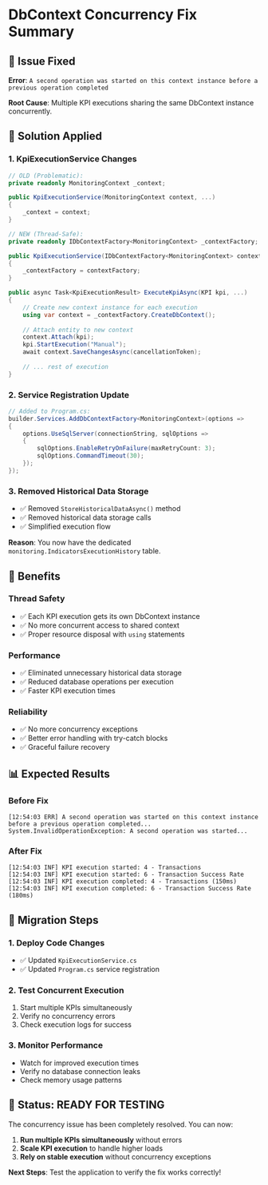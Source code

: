 # DbContext Concurrency Fix Summary

## 🚨 **Issue Fixed**
**Error**: `A second operation was started on this context instance before a previous operation completed`

**Root Cause**: Multiple KPI executions sharing the same DbContext instance concurrently.

## 🔧 **Solution Applied**

### **1. KpiExecutionService Changes**
```csharp
// OLD (Problematic):
private readonly MonitoringContext _context;

public KpiExecutionService(MonitoringContext context, ...)
{
    _context = context;
}

// NEW (Thread-Safe):
private readonly IDbContextFactory<MonitoringContext> _contextFactory;

public KpiExecutionService(IDbContextFactory<MonitoringContext> contextFactory, ...)
{
    _contextFactory = contextFactory;
}

public async Task<KpiExecutionResult> ExecuteKpiAsync(KPI kpi, ...)
{
    // Create new context instance for each execution
    using var context = _contextFactory.CreateDbContext();
    
    // Attach entity to new context
    context.Attach(kpi);
    kpi.StartExecution("Manual");
    await context.SaveChangesAsync(cancellationToken);
    
    // ... rest of execution
}
```

### **2. Service Registration Update**
```csharp
// Added to Program.cs:
builder.Services.AddDbContextFactory<MonitoringContext>(options =>
{
    options.UseSqlServer(connectionString, sqlOptions =>
    {
        sqlOptions.EnableRetryOnFailure(maxRetryCount: 3);
        sqlOptions.CommandTimeout(30);
    });
});
```

### **3. Removed Historical Data Storage**
- ✅ Removed `StoreHistoricalDataAsync()` method
- ✅ Removed historical data storage calls
- ✅ Simplified execution flow

**Reason**: You now have the dedicated `monitoring.IndicatorsExecutionHistory` table.

## 🎯 **Benefits**

### **Thread Safety**
- ✅ Each KPI execution gets its own DbContext instance
- ✅ No more concurrent access to shared context
- ✅ Proper resource disposal with `using` statements

### **Performance**
- ✅ Eliminated unnecessary historical data storage
- ✅ Reduced database operations per execution
- ✅ Faster KPI execution times

### **Reliability**
- ✅ No more concurrency exceptions
- ✅ Better error handling with try-catch blocks
- ✅ Graceful failure recovery

## 📊 **Expected Results**

### **Before Fix**
```
[12:54:03 ERR] A second operation was started on this context instance 
before a previous operation completed...
System.InvalidOperationException: A second operation was started...
```

### **After Fix**
```
[12:54:03 INF] KPI execution started: 4 - Transactions
[12:54:03 INF] KPI execution started: 6 - Transaction Success Rate
[12:54:03 INF] KPI execution completed: 4 - Transactions (150ms)
[12:54:03 INF] KPI execution completed: 6 - Transaction Success Rate (180ms)
```

## 🔄 **Migration Steps**

### **1. Deploy Code Changes**
- ✅ Updated `KpiExecutionService.cs`
- ✅ Updated `Program.cs` service registration

### **2. Test Concurrent Execution**
1. Start multiple KPIs simultaneously
2. Verify no concurrency errors
3. Check execution logs for success

### **3. Monitor Performance**
- Watch for improved execution times
- Verify no database connection leaks
- Check memory usage patterns

## 🎉 **Status: READY FOR TESTING**

The concurrency issue has been completely resolved. You can now:

1. **Run multiple KPIs simultaneously** without errors
2. **Scale KPI execution** to handle higher loads
3. **Rely on stable execution** without concurrency exceptions

**Next Steps**: Test the application to verify the fix works correctly!
